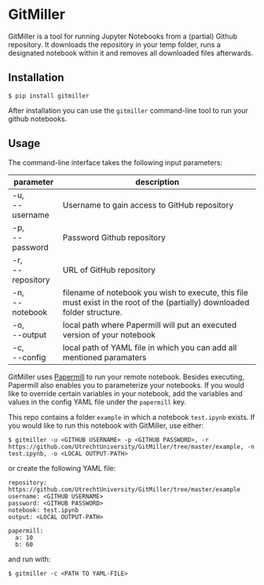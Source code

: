 
# GitMiller

GitMiller is a tool for running Jupyter Notebooks from a (partial) Github repository. It downloads the repository in your temp folder, runs a designated notebook within it and removes all downloaded files afterwards.

## Installation

`$ pip install gitmiller`

After installation you can use the `gitmiller` command-line tool to run your github notebooks.

## Usage

The command-line interface takes the following input parameters:

| parameter | description |
| --- | --- |
| -u,<br />--username | Username to gain access to GitHub repository |
| -p,<br />--password | Password Github repository |
| -r,<br /> --repository | URL of GitHub repository |
| -n,<br />--notebook | filename of notebook you wish to execute, this file must exist in the root of the (partially) downloaded folder structure.|
| -o,<br />--output | local path where Papermill will put an executed version of your notebook |
| -c,<br />--config | local path of YAML file in which you can add all mentioned paramaters |

GitMiller uses [Papermill](https://github.com/nteract/papermill) to run your remote notebook. Besides executing, Papermill also enables you to parameterize your notebooks. If you would like to override certain variables in your notebook, add the variables and values in the config YAML file under the `papermill` key.

This repo contains a folder `example` in which a notebook `test.ipynb` exists. If you would like to run this notebook with GitMiller, use either:

```
$ gitmiller -u <GITHUB USERNAME> -p <GITHUB PASSWORD>, -r https://github.com/UtrechtUniversity/GitMiller/tree/master/example, -n test.ipynb, -o <LOCAL OUTPUT-PATH>
```
or create the following YAML file:
```
repository: https://github.com/UtrechtUniversity/GitMiller/tree/master/example
username: <GITHUB USERNAME>
password: <GITHUB PASSWORD>
notebook: test.ipynb
output: <LOCAL OUTPUT-PATH>

papermill:
  a: 10
  b: 60
```
and run with:
```
$ gitmiller -c <PATH TO YAML-FILE>
```



